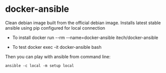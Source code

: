 docker-ansible
==============

Clean debian image built from the official debian image. Installs latest stable ansible using pip configured for local connection

- To install
    docker run --rm --name=docker-ansible itech/docker-ansible

- To test
    docker exec -it docker-ansible bash

Then you can play with ansible from command line:

    ansible -c local -m setup local
